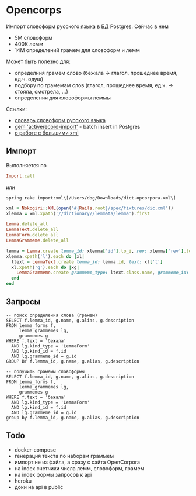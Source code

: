 # Opencorps

Импорт словоформ русского языка в БД Postgres.
Сейчас в нем
- 5М словоформ 
- 400К лемм
- 14М определений грамем для словоформ и лемм 

Может быть полезно для:
- определния грамем слово (бежала -> глагол, прошеднее время, ед.ч. одуш)
- подбору по грамемам слов (глагол, прошеднее время, ед.ч. -> стояла, смотрела, ...)
- определения для словоформы леммы

Ссылки:
- [словарь словоформ русского языка](http://opencorpora.org/dict.php)
- [gem 'activerecord-import'](https://github.com/zdennis/activerecord-import) - batch insert in Postgres
- [о работе с большими xml](https://www.viget.com/articles/parsing-big-xml-files-with-nokogiri/)

## Импорт

Выполняется по

```ruby
Import.call 
```

или 
```shell
spring rake import:xml\[/Users/dog/Downloads/dict.opcorpora.xml\]
```

```ruby
xml = Nokogiri::XML(open("#{Rails.root}/spec/fixtures/dic.xml"))
xlemma = xml.xpath('//dictionary//lemmata/lemma').first

Lemma.delete_all
LemmaText.delete_all
LemmaForm.delete_all
LemmaGrammeme.delete_all

lemma = Lemma.create lemma_id: xlemma['id'].to_i, rev: xlemma['rev'].to_i
xlemma.xpath('l').each do |xl|
  ltext = LemmaText.create lemma_id: lemma.id, text: xl['t']
  xl.xpath('g').each do |xg|
    LemmaGrammeme.create grammeme_type: ltext.class.name, grammeme_id: ltext.id, v: xg['v']
  end
end
```

## Запросы

```postgresql
-- поиск определения слова (грамем)
SELECT f.lemma_id, g.name, g.alias, g.description
FROM lemma_forms f,
     lemma_grammemes lg,
     grammemes g
WHERE f.text = 'бежала'
  AND lg.kind_type = 'LemmaForm'
  AND lg.kind_id = f.id
  AND lg.grammeme_id = g.id
GROUP BY f.lemma_id, g.name, g.alias, g.description
```

```postgresql
-- получить грамемы словоформы
SELECT f.lemma_id, g.name, g.alias, g.description
FROM lemma_forms f,
     lemma_grammemes lg,
     grammemes g
WHERE f.text = 'бежала'
  AND lg.kind_type = 'LemmaForm'
  AND lg.kind_id = f.id
  AND lg.grammeme_id = g.id 
group by f.lemma_id, g.name, g.alias, g.description
```

## Todo

- docker-compose 
- генерация текста по наборам граммем
- импорт не из файла, а сразу с сайта OpenCorpora
- на index счетчики числа лемм, словоформ, грамем
- на index формы запросов к api
- heroku
- доки на api в public
